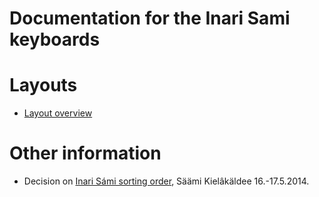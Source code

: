 # Documentation for the Inari Sami keyboards


# Layouts

-   [Layout overview](layout.html)

# Other information

- Decision on [Inari Sámi sorting order](Anar____kiel___kiel__ju__hus_pevdikirje_16.-17.05.2014__godkjent_protokoll_uten_underskrifter), Säämi Kielâkäldee 16.-17.5.2014.
